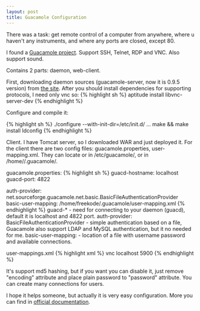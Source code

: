 ```yaml
---
layout: post
title: Guacamole Configuration
---
```


There was a task: get remote control of a computer from anywhere, where u haven't any instruments, and where any ports are closed, except 80.

I found a <a href="http://guac-dev.org/">Guacamole project</a>. Support SSH, Telnet, RDP and VNC. Also support sound.

Contains 2 parts: daemon, web-client.

First, downloading daemon sources (guacamole-server, now it is 0.9.5 version) from <a href="http://guac-dev.org/release/release-notes-0-9-5">the site</a>. After you should install dependencies for supporting protocols, I need only vnc so:
{% highlight sh %}
aptitude install libvnc-server-dev
{% endhighlight %}

Configure and compile it:

{% highlight sh %}
./configure --with-init-dir=/etc/init.d/
...
make && make install
ldconfig
{% endhighlight %}

Client. I have Tomcat server, so I downloaded WAR and just deployed it. For the client there are two config files: guacamole.properties, user-mapping.xml.
They can locate or in /etc/guacamole/, or in /home/<user>/.guacamole/.

guacamole.properties:
{% highlight sh %}
guacd-hostname: localhost
guacd-port:          4822

auth-provider: net.sourceforge.guacamole.net.basic.BasicFileAuthenticationProvider
basic-user-mapping: /home/freekode/.guacamole/user-mapping.xml
{% endhighlight %}
guacd-* - need for connecting to your daemon (guacd), default it is localhost and 4822 port.
auth-provider: BasicFileAuthenticationProvider - simple authentication based on a file, Guacamole also support LDAP and MySQL authentication, but it no needed for me.
basic-user-mapping: <file path> - location of a file with username password and available connections.

user-mappings.xml
{% highlight xml %}
<user-mapping>
    <authorize
        username="admin"
        password="21232f297a57a5a743894a0e4a801fc3"
        encoding="md5">
        <connection name="home">
            <protocol>vnc</protocol>
            <param name="hostname">localhost</param>
            <param name="port">5900</param>
        </connection>
    </authorize>
</user-mapping>
{% endhighlight %}

It's support md5 hashing, but if you want you can disable it, just remove "encoding" attribute and place plain password to "password" attribute. You can create many connections for users.

I hope it helps someone, but actually it is very easy configuration. More you can find in <a href="http://guac-dev.org/doc/gug/">official documentation</a>.
